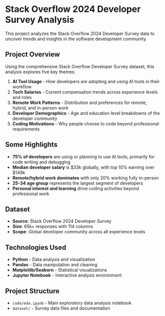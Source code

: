 # Stack Overflow 2024 Developer Survey Analysis

This project analyzes the Stack Overflow 2024 Developer Survey data to uncover trends and insights in the software development community.

## Project Overview

Using the comprehensive Stack Overflow Developer Survey dataset, this analysis explores five key themes:

1. **AI Tool Usage** - How developers are adopting and using AI tools in their workflow
2. **Tech Salaries** - Current compensation trends across experience levels and roles  
3. **Remote Work Patterns** - Distribution and preferences for remote, hybrid, and in-person work
4. **Developer Demographics** - Age and education level breakdowns of the developer community
5. **Coding Motivations** - Why people choose to code beyond professional requirements

## Some Highlights

- **75% of developers** are using or planning to use AI tools, primarily for code writing and debugging
- **Median developer salary** is $33k globally, with top 10% earning over $149k
- **Remote/hybrid work dominates** with only 20% working fully in-person
- **25-34 age group** represents the largest segment of developers
- **Personal interest and learning** drive coding activities beyond professional work

## Dataset

- **Source**: Stack Overflow 2024 Developer Survey
- **Size**: 65k+ responses with 114 columns
- **Scope**: Global developer community across all experience levels

## Technologies Used

- **Python** - Data analysis and visualization
- **Pandas** - Data manipulation and cleaning
- **Matplotlib/Seaborn** - Statistical visualizations
- **Jupyter Notebook** - Interactive analysis environment

## Project Structure

- `code/eda.ipynb` - Main exploratory data analysis notebook
- `dataset/` - Survey data files and documentation
